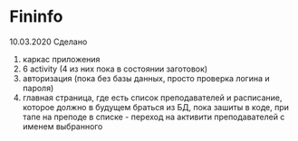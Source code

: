 # Fininfo
10.03.2020
Сделано 
1) каркас приложения
2) 6 activity (4 из них пока в состоянии заготовок)
3) авторизация (пока без базы данных, просто проверка логина и пароля) 
4) главная страница, где есть список преподавателей и расписание, которое должно в будущем браться из БД, 
пока зашиты в коде, при тапе на преподе в списке - переход на активити преподавателей с именем выбранного

